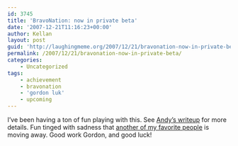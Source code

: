 ```yaml
---
id: 3745
title: 'BravoNation: now in private beta'
date: '2007-12-21T11:16:23+00:00'
author: Kellan
layout: post
guid: 'http://laughingmeme.org/2007/12/21/bravonation-now-in-private-beta/'
permalink: /2007/12/21/bravonation-now-in-private-beta/
categories:
    - Uncategorized
tags:
    - achievement
    - bravonation
    - 'gordon luk'
    - upcoming
---
```


I’ve been having a ton of fun playing with this. See [Andy’s writeup](http://www.waxy.org/archive/2007/12/20/exclusiv.shtml) for more details. Fun tinged with sadness that [another of my favorite people](http://getluky.net/2007/12/07/going-back/) is moving away. Good work Gordon, and good luck!